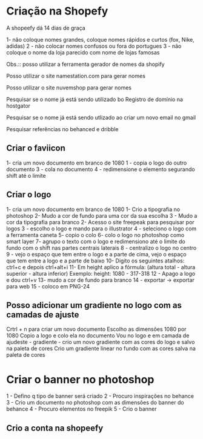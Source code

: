 # Criação na Shopefy

A shopeefy dá 14 dias de graça 

1- não coloque nomes grandes, coloque nomes rápidos e curtos  (fox, Nike, adidas)
2 - não colocar nomes confusos ou fora do portugues
3 - não coloque o nome da loja parecido com nome de lojas famosas

Obs.:: posso utilizar a ferramenta gerador de nomes da shopify

Posso utilizar o site namestation.com para gerar nomes

Posso utilizar o site nuvemshop para gerar nomes

Pesquisar se o nome já está sendo utilizado bo Registro de domínio na hostgator

Pesquisar se o nome já está sendo utlizado ao criar um novo email no gmail

Pesquisar referências no behanced e dribble

## Criar o faviicon
1- cria um novo documento em branco de 1080
1 - copia o logo do outro documento
3 - cola no documento
4 - redimensione o elemento segurando shift até o limite 


## Criar o logo
1- cria um novo documento em branco de 1080
1- Crio a tipografia no photoshop
2- Mudo a cor de fundo para uma cor da sua escolha
3 - Mudo a cor da tipografia para branco
2- Acesso o site freepeak para pesquisar por logos
3 - escolho o logo e mando para o illustrator
4 - seleciono o logo com a ferramenta caneta
5-  copio o colo
6- colo o logo no photoshop como smart layer
7- agrupo o texto com o logo e redimensiono até o limite do fundo com o shift nas partes centrais laterais
8 - centralizo o logo no centro
9 - vejo o espaço que tem entre o logo e a parte de cima, vejo o espaço que tem entre a logo e a parte de baixo 
10- Digito os seguintes atalhos: ctrl+c e depois ctrl+alt+i
11- Em height aplico a fórmula: (altura total - altura superior - altura inferior)
Exemplo: height: 1080 - 317-318
12 - Apago a logo e dou ctrl+v
13- mudo a cor de fundo para branco
14 - exportar -> exportar para web
15 - coloco em PNG-24

## Posso adicionar um gradiente no logo com as camadas de ajuste

Crtrl + n para criar um novo documento 
Escolho as dimensões 1080 por 1080
Copio a logo e colo ela no documento
Vou no logo e em camada de ajudeste - gradiente - crio um novo gradiente com as cores do logo e salvo na paleta de cores
Crio um gradiente linear no fundo com as cores salva na paleta de cores

# Criar o banner no photoshop
 
1 - Defino q tipo de banner será criado
2 - Procuro inspirações no behance
3 - Crio um documento no photoshop com as dimensões do banner do behance
4 - Procuro elementos no freepik
5 - Crio o banner

## Crio a conta na shopeefy


